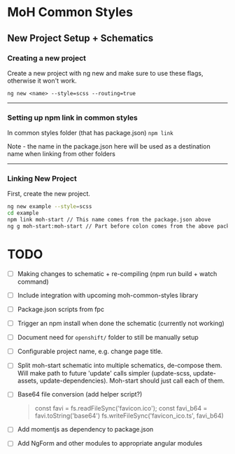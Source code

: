 # MoH Common Styles


## New Project Setup + Schematics

<!-- 
In common lib:

`npm link`

In new/target repo:

`npm link <name>`  note - name will be the name in package.json from the common lib

ng g <name>:moh-start -->

### Creating a new project

Create a new project with ng new and make sure to use these flags, otherwise it won't work.

`ng new <name> --style=scss --routing=true`


----
### Setting up npm link in common styles
In common styles folder (that has package.json)
`npm link`

Note - the name in the package.json here will be used as a destination name when linking from other folders

----
### Linking New Project

First, create the new project.
```bash
ng new example --style=scss
cd example
npm link moh-start // This name comes from the package.json above
ng g moh-start:moh-start // Part before colon comes from the above package-json, part after colon is name of specific schematic.
```


# TODO

- [ ] Making changes to schematic + re-compiling (npm run build + watch command)
- [ ] Include integration with upcoming moh-common-styles library
- [ ] Package.json scripts from fpc
- [ ] Trigger an npm install when done the schematic (currently not working)
- [ ] Document need for `openshift/` folder to still be manually setup
- [ ] Configurable project name, e.g. change page title.
- [ ] Split moh-start schematic into multiple schematics, de-compose them. Will make path to future 'update' calls simpler (update-scss, update-assets, update-dependencies). Moh-start should just call each of them.
- [ ] Base64 file conversion (add helper script?)

    > const favi = fs.readFileSync('favicon.ico');
    > const favi_b64 = favi.toString('base64')
    > fs.writeFileSync('favicon_ico.ts', favi_b64)

- [ ] Add momentjs as dependency to package.json
- [ ] Add NgForm and other modules to appropriate angular modules